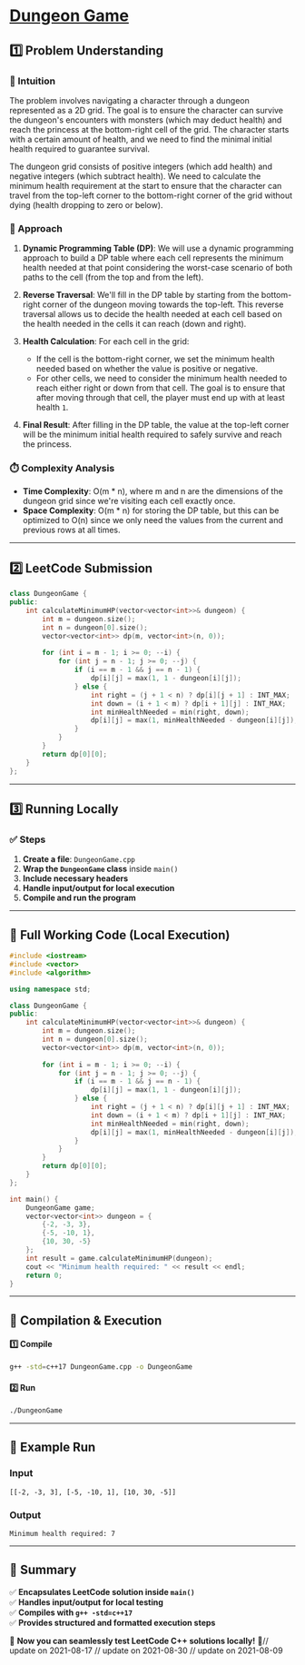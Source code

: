 # **[Dungeon Game](https://leetcode.com/problems/dungeon-game/description/)**  

## **1️⃣ Problem Understanding**  
### **📌 Intuition**  
The problem involves navigating a character through a dungeon represented as a 2D grid. The goal is to ensure the character can survive the dungeon's encounters with monsters (which may deduct health) and reach the princess at the bottom-right cell of the grid. The character starts with a certain amount of health, and we need to find the minimal initial health required to guarantee survival.

The dungeon grid consists of positive integers (which add health) and negative integers (which subtract health). We need to calculate the minimum health requirement at the start to ensure that the character can travel from the top-left corner to the bottom-right corner of the grid without dying (health dropping to zero or below).

### **🚀 Approach**  
1. **Dynamic Programming Table (DP)**: We will use a dynamic programming approach to build a DP table where each cell represents the minimum health needed at that point considering the worst-case scenario of both paths to the cell (from the top and from the left).
  
2. **Reverse Traversal**: We'll fill in the DP table by starting from the bottom-right corner of the dungeon moving towards the top-left. This reverse traversal allows us to decide the health needed at each cell based on the health needed in the cells it can reach (down and right).

3. **Health Calculation**: For each cell in the grid:
   - If the cell is the bottom-right corner, we set the minimum health needed based on whether the value is positive or negative.
   - For other cells, we need to consider the minimum health needed to reach either right or down from that cell. The goal is to ensure that after moving through that cell, the player must end up with at least health `1`.

4. **Final Result**: After filling in the DP table, the value at the top-left corner will be the minimum initial health required to safely survive and reach the princess.

### **⏱️ Complexity Analysis**  
- **Time Complexity**: O(m * n), where m and n are the dimensions of the dungeon grid since we're visiting each cell exactly once.  
- **Space Complexity**: O(m * n) for storing the DP table, but this can be optimized to O(n) since we only need the values from the current and previous rows at all times.

---  

## **2️⃣ LeetCode Submission**  
```cpp
class DungeonGame {
public:
    int calculateMinimumHP(vector<vector<int>>& dungeon) {
        int m = dungeon.size();
        int n = dungeon[0].size();
        vector<vector<int>> dp(m, vector<int>(n, 0));
        
        for (int i = m - 1; i >= 0; --i) {
            for (int j = n - 1; j >= 0; --j) {
                if (i == m - 1 && j == n - 1) {
                    dp[i][j] = max(1, 1 - dungeon[i][j]);
                } else {
                    int right = (j + 1 < n) ? dp[i][j + 1] : INT_MAX;
                    int down = (i + 1 < m) ? dp[i + 1][j] : INT_MAX;
                    int minHealthNeeded = min(right, down);
                    dp[i][j] = max(1, minHealthNeeded - dungeon[i][j]);
                }
            }
        }
        return dp[0][0];
    }    
};
```  

---  

## **3️⃣ Running Locally**  
### **✅ Steps**  
1. **Create a file**: `DungeonGame.cpp`  
2. **Wrap the `DungeonGame` class** inside `main()`  
3. **Include necessary headers**  
4. **Handle input/output for local execution**  
5. **Compile and run the program**  

---  

## **📝 Full Working Code (Local Execution)**  
```cpp
#include <iostream>
#include <vector>
#include <algorithm>

using namespace std;

class DungeonGame {
public:
    int calculateMinimumHP(vector<vector<int>>& dungeon) {
        int m = dungeon.size();
        int n = dungeon[0].size();
        vector<vector<int>> dp(m, vector<int>(n, 0));
        
        for (int i = m - 1; i >= 0; --i) {
            for (int j = n - 1; j >= 0; --j) {
                if (i == m - 1 && j == n - 1) {
                    dp[i][j] = max(1, 1 - dungeon[i][j]);
                } else {
                    int right = (j + 1 < n) ? dp[i][j + 1] : INT_MAX;
                    int down = (i + 1 < m) ? dp[i + 1][j] : INT_MAX;
                    int minHealthNeeded = min(right, down);
                    dp[i][j] = max(1, minHealthNeeded - dungeon[i][j]);
                }
            }
        }
        return dp[0][0];
    }    
};

int main() {
    DungeonGame game;
    vector<vector<int>> dungeon = {
        {-2, -3, 3},
        {-5, -10, 1},
        {10, 30, -5}
    };
    int result = game.calculateMinimumHP(dungeon);
    cout << "Minimum health required: " << result << endl;
    return 0;
}
```  

---  

## **🔧 Compilation & Execution**  
#### **1️⃣ Compile**  
```bash
g++ -std=c++17 DungeonGame.cpp -o DungeonGame
```  

#### **2️⃣ Run**  
```bash
./DungeonGame
```  

---  

## **🎯 Example Run**  
### **Input**  
```
[[-2, -3, 3], [-5, -10, 1], [10, 30, -5]]
```  
### **Output**  
```
Minimum health required: 7
```  

---  

## **📌 Summary**  
✅ **Encapsulates LeetCode solution inside `main()`**  
✅ **Handles input/output for local testing**  
✅ **Compiles with `g++ -std=c++17`**  
✅ **Provides structured and formatted execution steps**  

🚀 **Now you can seamlessly test LeetCode C++ solutions locally!** 🚀// update on 2021-08-17
// update on 2021-08-30
// update on 2021-08-09
